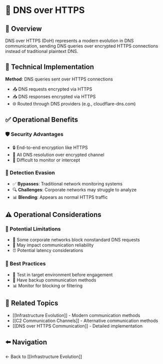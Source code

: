 # 📡 DNS over HTTPS

## 📖 Overview
DNS over HTTPS (DoH) represents a modern evolution in DNS communication, sending DNS queries over encrypted HTTPS connections instead of traditional plaintext DNS.

## 🔧 Technical Implementation
**Method**: DNS queries sent over HTTPS connections
- 📤 DNS requests encrypted via HTTPS
- 📥 DNS responses encrypted via HTTPS
- 🌐 Routed through DNS providers (e.g., cloudflare-dns.com)

## ✅ Operational Benefits

### 🛡️ Security Advantages
- 🔒 End-to-end encryption like HTTPS
- 🔐 All DNS resolution over encrypted channel
- 🥷 Difficult to monitor or intercept

### 🚫 Detection Evasion
- ✅ **Bypasses**: Traditional network monitoring systems
- 🔍 **Challenges**: Corporate networks may struggle to analyze
- 📊 **Blending**: Appears as normal HTTPS traffic

## ⚠️ Operational Considerations

### 🚧 Potential Limitations
- 🚫 Some corporate networks block nonstandard DNS requests
- 📡 May impact communication reliability
- ⏰ Potential latency considerations

### 🎯 Best Practices
- 🧪 Test in target environment before engagement
- 🔄 Have backup communication methods
- 📊 Monitor for blocking or filtering

## 🔗 Related Topics
- [[Infrastructure Evolution]] - Modern communication methods
- [[C2 Communication Channels]] - Alternative communication methods
- [[DNS over HTTPS Communication]] - Detailed implementation

## ⬅️ Navigation
← Back to [[Infrastructure Evolution]]
